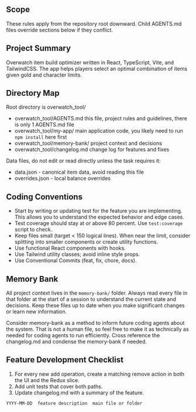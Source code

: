 ## Scope

These rules apply from the repository root downward. Child AGENTS.md files override sections below if they conflict.

## Project Summary

Overwatch item build optimizer written in React, TypeScript, Vite, and TailwindCSS. The app helps players select an optimal combination of items given gold and character limits.

## Directory Map
Root directory is overwatch_tool/
- overwatch_tool/AGENTS.md this file, project rules and guidelines, there is only 1 AGENTS.md file
- overwatch_tool/my-app/ main application code, you likely need to run `npm install` here first
- overwatch_tool/memory-bank/ project context and decisions
- overwatch_tool/changelog.md change log for features and fixes


Data files, do not edit or read directly unless the task requires it:
- data.json - canonical item data, avoid reading this file
- overrides.json - local balance overrides

## Coding Conventions
- Start by writing or updating test for the feature you are implementing. This allows you to understand the expected behavior and edge cases.
- Test coverage should stay at or above 80 percent. Use `test:coverage` script to check.
- Keep files small (target < 150 logical lines). When near the limit, consider splitting into smaller components or create utility functions.
- Use functional React components with hooks.
- Use Tailwind utility classes; avoid inline style props.
- Use Conventional Commits (feat, fix, chore, docs).

## Memory Bank

All project context lives in the `memory-bank/` folder. Always read every file in
that folder at the start of a session to understand the current state and
decisions. Keep these files up to date when you make significant changes or
learn new information.

Consider memory-bank as a method to inform future coding agents about the system.
That is not a human file, so feel free to make it as technically as needed for coding agents to run efficiently.
Cross reference the changelog.md and condense the memory-bank if needed.

## Feature Development Checklist

1. For every new add operation, create a matching remove action in both the UI and the Redux slice.
2. Add unit tests that cover both paths.
3. Update changelog.md with a summary of the feature.

```
YYYY-MM-DD  feature description  main file or folder
```
